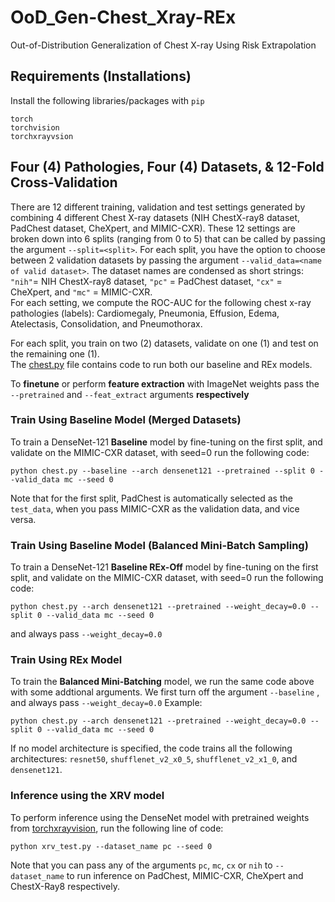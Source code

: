 # OoD_Gen-Chest_Xray-REx
Out-of-Distribution Generalization of Chest X-ray Using Risk Extrapolation

## Requirements (Installations)
Install the following libraries/packages with `pip`
```
torch 
torchvision
torchxrayvsion
```
## Four (4) Pathologies, Four (4) Datasets, & 12-Fold Cross-Validation
There are 12 different training, validation and test settings generated by combining 4 different Chest X-ray datasets (NIH ChestX-ray8 dataset, PadChest dataset, CheXpert, and MIMIC-CXR). These 12 settings are broken down into 6 splits (ranging from 0 to 5) that can be called by passing the argument `--split=<split>`. For each split, you have the option to choose between 2 validation datasets by passing the argument `--valid_data=<name of valid dataset>`. 
The dataset names are condensed as short strings: `"nih"`= NIH ChestX-ray8 dataset, `"pc"` = PadChest dataset, `"cx"` = CheXpert, and `"mc"` = MIMIC-CXR. \
For each setting, we compute the ROC-AUC for the following chest x-ray pathologies (labels): Cardiomegaly, Pneumonia, Effusion, Edema, Atelectasis, Consolidation, and Pneumothorax.

For each split, you train on two (2) datasets, validate on one (1) and test on the remaining one (1). \
The [chest.py](https://github.com/etetteh/OoD_Gen-Chest_Xray-REx/blob/main/chest.py) file contains code to run both our baseline and REx models.

To **finetune** or perform **feature extraction** with ImageNet weights pass the `--pretrained` and `--feat_extract` arguments **respectively**

### Train Using Baseline Model (Merged Datasets)
To train a DenseNet-121 **Baseline** model by fine-tuning on the first split, and validate on the MIMIC-CXR dataset, with seed=0 run the following code:
```
python chest.py --baseline --arch densenet121 --pretrained --split 0 --valid_data mc --seed 0
```
Note that for the first split, PadChest is automatically selected as the `test_data`, when you pass MIMIC-CXR as the validation data, and vice versa.

### Train Using Baseline Model (Balanced Mini-Batch Sampling)
To train a DenseNet-121 **Baseline REx-Off** model by fine-tuning on the first split, and validate on the MIMIC-CXR dataset, with seed=0 run the following code:
```
python chest.py --arch densenet121 --pretrained --weight_decay=0.0 --split 0 --valid_data mc --seed 0
```
and always pass `--weight_decay=0.0` 

### Train Using REx Model
To train the **Balanced Mini-Batching** model, we run the same code above with some addtional arguments. We first turn off the argument `--baseline` , and always pass `--weight_decay=0.0` Example: 
```
python chest.py --arch densenet121 --pretrained --weight_decay=0.0 --split 0 --valid_data mc --seed 0
```
If no model architecture is specified, the code trains all the following architectures: `resnet50`, `shufflenet_v2_x0_5`, `shufflenet_v2_x1_0`, and `densenet121`.

### Inference using the XRV model
To perform inference using the DenseNet model with pretrained weights from [torchxrayvision](https://github.com/mlmed/torchxrayvision), run the following line of code:
```
python xrv_test.py --dataset_name pc --seed 0
```
Note that you can pass any of the arguments `pc`, `mc`, `cx` or `nih` to `--dataset_name` to run inference on PadChest, MIMIC-CXR, CheXpert and ChestX-Ray8 respectively. 
